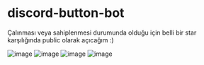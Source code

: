 # discord-button-bot
Çalınması veya sahiplenmesi durumunda olduğu için belli bir star karşılığında public olarak açıcağım :)

![image](https://user-images.githubusercontent.com/72305730/144748399-366fa77f-c9e0-4039-92c3-51a2b1326ea8.png)
![image](https://user-images.githubusercontent.com/72305730/144748409-2217a56b-ad9d-48df-a0ba-30bcc21b13d8.png)
![image](https://user-images.githubusercontent.com/72305730/144748421-06662e4d-6fe6-4127-a3bc-4c3575ce14a7.png)
![image](https://user-images.githubusercontent.com/72305730/144749445-6e1a414a-ec53-4655-9178-2c3a90b5b21e.png)
